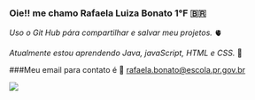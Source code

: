 ### Oie!! me chamo Rafaela Luiza Bonato 1°F 🇧🇷
*Uso o Git Hub pára compartilhar e salvar meu projetos.* 🫀

*Atualmente estou aprendendo Java, javaScript, HTML e CSS.* 👾

###Meu email para contato é 💌
rafaela.bonato@escola.pr.gov.br

![](https://media.tenor.com/PyuZZP9pPdMAAAAC/virus-alert-downloading-virus.gif)
